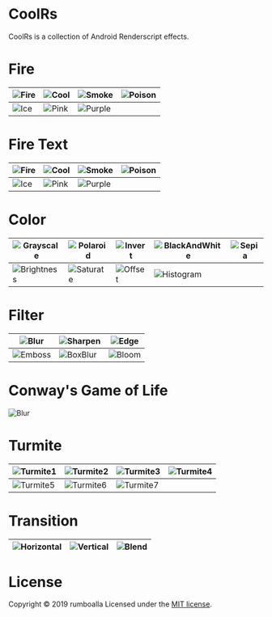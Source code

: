 # CoolRs
CoolRs is a collection of Android Renderscript effects.

# Fire
![Fire](https://github.com/rumboalla/coolrs/raw/master/screenshots/fire.gif) | ![Cool](https://github.com/rumboalla/coolrs/raw/master/screenshots/cool.gif) | ![Smoke](https://github.com/rumboalla/coolrs/raw/master/screenshots/smoke.gif) | ![Poison](https://github.com/rumboalla/coolrs/raw/master/screenshots/poison.gif) 
------------ | ------------- | ------------- | -------------
![Ice](https://github.com/rumboalla/coolrs/raw/master/screenshots/ice.gif) | ![Pink](https://github.com/rumboalla/coolrs/raw/master/screenshots/pink.gif) | ![Purple](https://github.com/rumboalla/coolrs/raw/master/screenshots/purple.gif) | 

# Fire Text
![Fire](https://github.com/rumboalla/coolrs/raw/master/screenshots/firetext.gif) | ![Cool](https://github.com/rumboalla/coolrs/raw/master/screenshots/cooltext.gif) | ![Smoke](https://github.com/rumboalla/coolrs/raw/master/screenshots/smoketext.gif) | ![Poison](https://github.com/rumboalla/coolrs/raw/master/screenshots/poisontext.gif)
------------ | ------------- | ------------- | -------------
![Ice](https://github.com/rumboalla/coolrs/raw/master/screenshots/icetext.gif) | ![Pink](https://github.com/rumboalla/coolrs/raw/master/screenshots/pinktext.gif) | ![Purple](https://github.com/rumboalla/coolrs/raw/master/screenshots/purpletext.gif) | 

# Color
![Grayscale](https://github.com/rumboalla/coolrs/raw/master/screenshots/grayscale.png) | ![Polaroid](https://github.com/rumboalla/coolrs/raw/master/screenshots/polaroid.png) | ![Invert](https://github.com/rumboalla/coolrs/raw/master/screenshots/invert.png) | ![BlackAndWhite](https://github.com/rumboalla/coolrs/raw/master/screenshots/blackandwhite.png)| ![Sepia](https://github.com/rumboalla/coolrs/raw/master/screenshots/sepia.png)
------------ | ------------- | ------------- | ------------- | -------------
![Brightness](https://github.com/rumboalla/coolrs/raw/master/screenshots/brightness.png) | ![Saturate](https://github.com/rumboalla/coolrs/raw/master/screenshots/saturate.png) | ![Offset](https://github.com/rumboalla/coolrs/raw/master/screenshots/offset.png) | ![Histogram](https://github.com/rumboalla/coolrs/raw/master/screenshots/histogram.png) |

# Filter
![Blur](https://github.com/rumboalla/coolrs/raw/master/screenshots/blur.png) | ![Sharpen](https://github.com/rumboalla/coolrs/raw/master/screenshots/sharpen.png) | ![Edge](https://github.com/rumboalla/coolrs/raw/master/screenshots/edge.png)
------------ | ------------- | -------------
![Emboss](https://github.com/rumboalla/coolrs/raw/master/screenshots/emboss.png) | ![BoxBlur](https://github.com/rumboalla/coolrs/raw/master/screenshots/boxblur.png) | ![Bloom](https://github.com/rumboalla/coolrs/raw/master/screenshots/bloom.png) 

# Conway's Game of Life
![Blur](https://github.com/rumboalla/coolrs/raw/master/screenshots/conway.gif)

# Turmite
![Turmite1](https://github.com/rumboalla/coolrs/raw/master/screenshots/turmite1.gif) | ![Turmite2](https://github.com/rumboalla/coolrs/raw/master/screenshots/turmite2.gif) | ![Turmite3](https://github.com/rumboalla/coolrs/raw/master/screenshots/turmite3.gif) | ![Turmite4](https://github.com/rumboalla/coolrs/raw/master/screenshots/turmite4.gif) 
------------ | ------------- | ------------- | -------------
![Turmite5](https://github.com/rumboalla/coolrs/raw/master/screenshots/turmite5.gif) | ![Turmite6](https://github.com/rumboalla/coolrs/raw/master/screenshots/turmite6.gif) | ![Turmite7](https://github.com/rumboalla/coolrs/raw/master/screenshots/turmite7.gif) | 

# Transition
![Horizontal](https://github.com/rumboalla/coolrs/raw/master/screenshots/horizontal.gif) | ![Vertical](https://github.com/rumboalla/coolrs/raw/master/screenshots/vertical.gif) | ![Blend](https://github.com/rumboalla/coolrs/raw/master/screenshots/blend.gif)
------------ | ------------- | -------------

# License
Copyright © 2019 rumboalla
Licensed under the [MIT license](https://raw.githubusercontent.com/rumboalla/coolrs/master/LICENSE?token=AFBMOEUNMO3XMC3IRBLGDJK5U5EO6).


